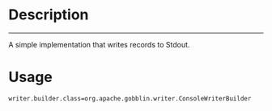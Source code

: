 # Description
----------

A simple implementation that writes records to Stdout. 

# Usage


    writer.builder.class=org.apache.gobblin.writer.ConsoleWriterBuilder